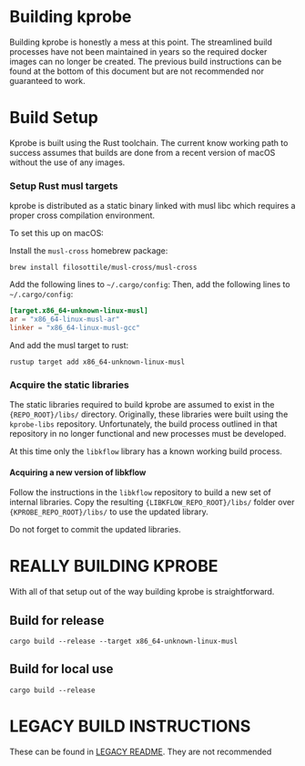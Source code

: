 # Building kprobe

Building kprobe is honestly a mess at this point. The streamlined build
processes have not been maintained in years so the required docker images
can no longer be created. The previous build instructions can be found at
the bottom of this document but are not recommended nor guaranteed to work.

# Build Setup

Kprobe is built using the Rust toolchain. The current know working path to
success assumes that builds are done from a recent version of macOS without
the use of any images.

### Setup Rust musl targets

kprobe is distributed as a static binary linked with musl libc which
requires a proper cross compilation environment.

To set this up on macOS:

Install the `musl-cross` homebrew package:

```shell
brew install filosottile/musl-cross/musl-cross
```

Add the following lines to `~/.cargo/config`:
Then, add the following lines to `~/.cargo/config`:

```toml
[target.x86_64-unknown-linux-musl]
ar = "x86_64-linux-musl-ar"
linker = "x86_64-linux-musl-gcc"
```

And add the musl target to rust:

```shell
rustup target add x86_64-unknown-linux-musl
```

### Acquire the static libraries

The static libraries required to build kprobe are assumed to exist in the
`{REPO_ROOT}/libs/` directory. Originally, these libraries were built using
the `kprobe-libs` repository. Unfortunately, the build process outlined in
that repository in no longer functional and new processes must be developed.

At this time only the `libkflow` library has a known working build process.

#### Acquiring a new version of libkflow

Follow the instructions in the `libkflow` repository to build a new set of
internal libraries. Copy the resulting `{LIBKFLOW_REPO_ROOT}/libs/` folder
over `{KPROBE_REPO_ROOT}/libs/` to use the updated library.

Do not forget to commit the updated libraries.
# REALLY BUILDING KPROBE

With all of that setup out of the way building kprobe is straightforward.

## Build for release

```shell
cargo build --release --target x86_64-unknown-linux-musl
```

## Build for local use

```shell
cargo build --release
```

# LEGACY BUILD INSTRUCTIONS
These can be found in [LEGACY README](./README_LEGACY.md). They are not recommended
